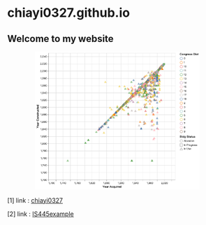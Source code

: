 # chiayi0327.github.io
## Welcome to my website


<p align="center">
   <img src="image/visualization.png" width="75%" height="75%">
</p>


[1] link : [chiayi0327](https://chiayi0327.github.io/)

[2] link : [IS445example](https://chiayi0327.github.io/course-test.html)